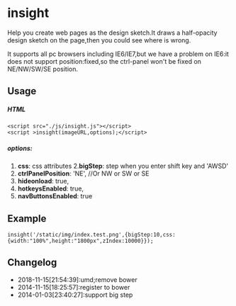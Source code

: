 # insight

Help you create web pages as the design sketch.It draws a half-opacity design sketch on the page,then you could see where is wrong.

It supports all pc browsers including IE6/IE7,but we have a problem on IE6:it does not support position:fixed,so the ctrl-panel won't be fixed on NE/NW/SW/SE position.

## Usage

##### HTML

    <script src="./js/insight.js"></script>
    <script >insight(imageURL,options);</script>

##### options:

1. **css**: css attributes 2.**bigStep**: step when you enter shift key and 'AWSD'
2. **ctrlPanelPosition**: 'NE', //Or NW or SW or SE
3. **hideonload**: true,
4. **hotkeysEnabled**: true,
5. **navButtonsEnabled**: true

## Example

    insight('/static/img/index.test.png',{bigStep:10,css:{width:"100%",height:"1800px",zIndex:10000}});

## Changelog

- 2018-11-15[21:54:39]:umd;remove bower
- 2014-11-15[18:25:57]:register to bower
- 2014-01-03[23:40:27]:support big step
